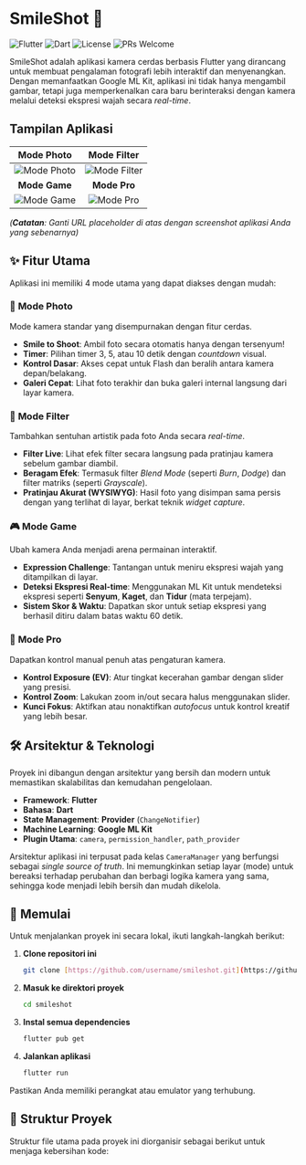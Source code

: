 # SmileShot 📸

![Flutter](https://img.shields.io/badge/Framework-Flutter-02569B?style=for-the-badge&logo=flutter)
![Dart](https://img.shields.io/badge/Language-Dart-0175C2?style=for-the-badge&logo=dart)
![License](https://img.shields.io/badge/License-MIT-yellow.svg?style=for-the-badge)
![PRs Welcome](https://img.shields.io/badge/PRs-welcome-brightgreen.svg?style=for-the-badge)

SmileShot adalah aplikasi kamera cerdas berbasis Flutter yang dirancang untuk membuat pengalaman fotografi lebih interaktif dan menyenangkan. Dengan memanfaatkan Google ML Kit, aplikasi ini tidak hanya mengambil gambar, tetapi juga memperkenalkan cara baru berinteraksi dengan kamera melalui deteksi ekspresi wajah secara *real-time*.

## Tampilan Aplikasi

| Mode Photo | Mode Filter |
| :---: | :---: |
| ![Mode Photo](http://uasspk.ryvidia.my.id/static/images/photo_screen.jpeg) | ![Mode Filter](http://uasspk.ryvidia.my.id/static/images/filter_screen.jpeg) |
| **Mode Game** | **Mode Pro** |
| ![Mode Game](http://uasspk.ryvidia.my.id/static/images/game_screen.jpeg) | ![Mode Pro](http://uasspk.ryvidia.my.id/static/images/pro_screen.jpeg) |
*(**Catatan**: Ganti URL placeholder di atas dengan screenshot aplikasi Anda yang sebenarnya)*

## ✨ Fitur Utama

Aplikasi ini memiliki 4 mode utama yang dapat diakses dengan mudah:

### 📸 **Mode Photo**
Mode kamera standar yang disempurnakan dengan fitur cerdas.
- **Smile to Shoot**: Ambil foto secara otomatis hanya dengan tersenyum!
- **Timer**: Pilihan timer 3, 5, atau 10 detik dengan *countdown* visual.
- **Kontrol Dasar**: Akses cepat untuk Flash dan beralih antara kamera depan/belakang.
- **Galeri Cepat**: Lihat foto terakhir dan buka galeri internal langsung dari layar kamera.

### 🎨 **Mode Filter**
Tambahkan sentuhan artistik pada foto Anda secara *real-time*.
- **Filter Live**: Lihat efek filter secara langsung pada pratinjau kamera sebelum gambar diambil.
- **Beragam Efek**: Termasuk filter *Blend Mode* (seperti *Burn*, *Dodge*) dan filter matriks (seperti *Grayscale*).
- **Pratinjau Akurat (WYSIWYG)**: Hasil foto yang disimpan sama persis dengan yang terlihat di layar, berkat teknik *widget capture*.

### 🎮 **Mode Game**
Ubah kamera Anda menjadi arena permainan interaktif.
- **Expression Challenge**: Tantangan untuk meniru ekspresi wajah yang ditampilkan di layar.
- **Deteksi Ekspresi Real-time**: Menggunakan ML Kit untuk mendeteksi ekspresi seperti **Senyum**, **Kaget**, dan **Tidur** (mata terpejam).
- **Sistem Skor & Waktu**: Dapatkan skor untuk setiap ekspresi yang berhasil ditiru dalam batas waktu 60 detik.

### 🔧 **Mode Pro**
Dapatkan kontrol manual penuh atas pengaturan kamera.
- **Kontrol Exposure (EV)**: Atur tingkat kecerahan gambar dengan slider yang presisi.
- **Kontrol Zoom**: Lakukan zoom in/out secara halus menggunakan slider.
- **Kunci Fokus**: Aktifkan atau nonaktifkan *autofocus* untuk kontrol kreatif yang lebih besar.

## 🛠️ Arsitektur & Teknologi

Proyek ini dibangun dengan arsitektur yang bersih dan modern untuk memastikan skalabilitas dan kemudahan pengelolaan.

- **Framework**: **Flutter**
- **Bahasa**: **Dart**
- **State Management**: **Provider** (`ChangeNotifier`)
- **Machine Learning**: **Google ML Kit**
- **Plugin Utama**: `camera`, `permission_handler`, `path_provider`

Arsitektur aplikasi ini terpusat pada kelas `CameraManager` yang berfungsi sebagai *single source of truth*. Ini memungkinkan setiap layar (mode) untuk bereaksi terhadap perubahan dan berbagi logika kamera yang sama, sehingga kode menjadi lebih bersih dan mudah dikelola.

## 🚀 Memulai

Untuk menjalankan proyek ini secara lokal, ikuti langkah-langkah berikut:

1.  **Clone repositori ini**
    ```sh
    git clone [https://github.com/username/smileshot.git](https://github.com/username/smileshot.git)
    ```

2.  **Masuk ke direktori proyek**
    ```sh
    cd smileshot
    ```

3.  **Instal semua dependencies**
    ```sh
    flutter pub get
    ```

4.  **Jalankan aplikasi**
    ```sh
    flutter run
    ```
Pastikan Anda memiliki perangkat atau emulator yang terhubung.

## 📂 Struktur Proyek

Struktur file utama pada proyek ini diorganisir sebagai berikut untuk menjaga kebersihan kode:
